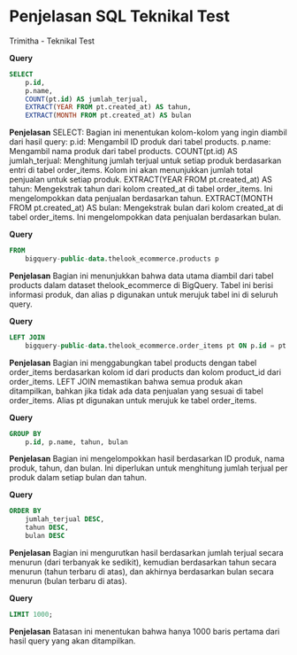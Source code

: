 # Penjelasan SQL Teknikal Test
Trimitha - Teknikal Test

**Query**
```sql
SELECT 
    p.id,
    p.name,
    COUNT(pt.id) AS jumlah_terjual,
    EXTRACT(YEAR FROM pt.created_at) AS tahun,
    EXTRACT(MONTH FROM pt.created_at) AS bulan
```  
**Penjelasan**
SELECT: Bagian ini menentukan kolom-kolom yang ingin diambil dari hasil query:
p.id: Mengambil ID produk dari tabel products.
p.name: Mengambil nama produk dari tabel products.
COUNT(pt.id) AS jumlah_terjual: Menghitung jumlah terjual untuk setiap produk berdasarkan entri di tabel order_items. Kolom ini akan menunjukkan jumlah total penjualan untuk setiap produk.
EXTRACT(YEAR FROM pt.created_at) AS tahun: Mengekstrak tahun dari kolom created_at di tabel order_items. Ini mengelompokkan data penjualan berdasarkan tahun.
EXTRACT(MONTH FROM pt.created_at) AS bulan: Mengekstrak bulan dari kolom created_at di tabel order_items. Ini mengelompokkan data penjualan berdasarkan bulan.

**Query**
```sql
FROM 
    bigquery-public-data.thelook_ecommerce.products p
```
 
**Penjelasan**
Bagian ini menunjukkan bahwa data utama diambil dari tabel products dalam dataset thelook_ecommerce di BigQuery. Tabel ini berisi informasi produk, dan alias p digunakan untuk merujuk tabel ini di seluruh query.

**Query**
```sql
LEFT JOIN 
    bigquery-public-data.thelook_ecommerce.order_items pt ON p.id = pt.product_id
```

**Penjelasan**
Bagian ini menggabungkan tabel products dengan tabel order_items berdasarkan kolom id dari products dan kolom product_id dari order_items. LEFT JOIN memastikan bahwa semua produk akan ditampilkan, bahkan jika tidak ada data penjualan yang sesuai di tabel order_items. Alias pt digunakan untuk merujuk ke tabel order_items.

**Query**
```sql
GROUP BY 
    p.id, p.name, tahun, bulan
```

**Penjelasan**
Bagian ini mengelompokkan hasil berdasarkan ID produk, nama produk, tahun, dan bulan. Ini diperlukan untuk menghitung jumlah terjual per produk dalam setiap bulan dan tahun.

**Query**
```sql
ORDER BY 
    jumlah_terjual DESC,
    tahun DESC,
    bulan DESC
```

**Penjelasan**
Bagian ini mengurutkan hasil berdasarkan jumlah terjual secara menurun (dari terbanyak ke sedikit), kemudian berdasarkan tahun secara menurun (tahun terbaru di atas), dan akhirnya berdasarkan bulan secara menurun (bulan terbaru di atas).

**Query**
```sql
LIMIT 1000;
```
**Penjelasan**
Batasan ini menentukan bahwa hanya 1000 baris pertama dari hasil query yang akan ditampilkan. 
